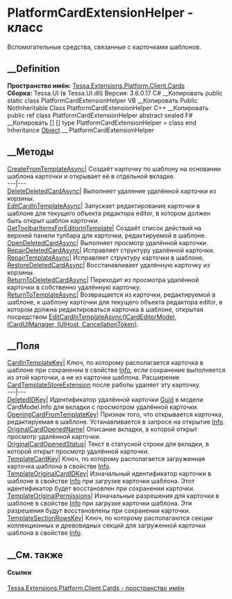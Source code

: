 # PlatformCardExtensionHelper - класс
Вспомогательные средства, связанные с карточками шаблонов.
## __Definition
 **Пространство имён:**
[Tessa.Extensions.Platform.Client.Cards](N_Tessa_Extensions_Platform_Client_Cards.htm)  
 **Сборка:** Tessa.UI (в Tessa.UI.dll) Версия: 3.6.0.17
C# __Копировать
     public static class PlatformCardExtensionHelper
VB __Копировать
     Public NotInheritable Class PlatformCardExtensionHelper
C++ __Копировать
     public ref class PlatformCardExtensionHelper abstract sealed
F# __Копировать
     [<AbstractClassAttribute>]
    [<SealedAttribute>]
    type PlatformCardExtensionHelper = class end
Inheritance
    [Object](https://learn.microsoft.com/dotnet/api/system.object) __ PlatformCardExtensionHelper
##  __Методы
[CreateFromTemplateAsync](M_Tessa_Extensions_Platform_Client_Cards_PlatformCardExtensionHelper_CreateFromTemplateAsync.htm)|
Создаёт карточку по шаблону на основании шаблона карточки и открывает её в
отдельной вкладке.  
---|---  
[DeleteDeletedCardAsync](M_Tessa_Extensions_Platform_Client_Cards_PlatformCardExtensionHelper_DeleteDeletedCardAsync.htm)|
Выполняет удаление удалённой карточки из корзины.  
[EditCardInTemplateAsync](M_Tessa_Extensions_Platform_Client_Cards_PlatformCardExtensionHelper_EditCardInTemplateAsync.htm)|
Запускает редактирование карточки в шаблоне для текущего объекта редактора
editor, в котором должен быть открыт шаблон карточки.  
[GetToolbarItemsForEditorInTemplate](M_Tessa_Extensions_Platform_Client_Cards_PlatformCardExtensionHelper_GetToolbarItemsForEditorInTemplate.htm)|
Создаёт список действий на верхней панели тулбара для карточки, редактируемой
в шаблоне.  
[OpenDeletedCardAsync](M_Tessa_Extensions_Platform_Client_Cards_PlatformCardExtensionHelper_OpenDeletedCardAsync.htm)|
Выполняет просмотр удалённой карточки.  
[RepairDeletedCardAsync](M_Tessa_Extensions_Platform_Client_Cards_PlatformCardExtensionHelper_RepairDeletedCardAsync.htm)|
Исправляет структуру удалённой карточки.  
[RepairTemplateAsync](M_Tessa_Extensions_Platform_Client_Cards_PlatformCardExtensionHelper_RepairTemplateAsync.htm)|
Исправляет структуру карточки в шаблоне.  
[RestoreDeletedCardAsync](M_Tessa_Extensions_Platform_Client_Cards_PlatformCardExtensionHelper_RestoreDeletedCardAsync.htm)|
Восстанавливает удалённую карточку из корзины.  
[ReturnToDeletedCardAsync](M_Tessa_Extensions_Platform_Client_Cards_PlatformCardExtensionHelper_ReturnToDeletedCardAsync.htm)|
Переходит из просмотра удалённой карточки в собственно удалённую карточку.  
[ReturnToTemplateAsync](M_Tessa_Extensions_Platform_Client_Cards_PlatformCardExtensionHelper_ReturnToTemplateAsync.htm)|
Возвращается из карточки, редактируемой в шаблоне, к шаблону карточки для
текущего объекта редактора editor, в котором должна редактироваться карточка в
шаблоне, открытая посредством [EditCardInTemplateAsync(ICardEditorModel,
ICardUIManager, IUIHost,
CancellationToken)](M_Tessa_Extensions_Platform_Client_Cards_PlatformCardExtensionHelper_EditCardInTemplateAsync.htm).  
## __Поля
[CardInTemplateKey](F_Tessa_Extensions_Platform_Client_Cards_PlatformCardExtensionHelper_CardInTemplateKey.htm)|
Ключ, по которому располагается карточка в шаблоне при сохранении в свойстве
[Info](P_Tessa_Cards_CardInfoStorageObject_Info.htm), если сохранение
выполняется из этой карточки, а не из карточки шаблона. Расширение
[CardTemplateStoreExtension](T_Tessa_Extensions_Platform_Client_Cards_CardTemplateStoreExtension.htm)
после работы удаляет эту карточку.  
---|---  
[DeletedIDKey](F_Tessa_Extensions_Platform_Client_Cards_PlatformCardExtensionHelper_DeletedIDKey.htm)|
Идентификатор удалённой карточки
[Guid](https://learn.microsoft.com/dotnet/api/system.guid) в модели
CardModel.Info для вкладки с просмотром удалённой карточки.  
[OpeningCardFromTemplateKey](F_Tessa_Extensions_Platform_Client_Cards_PlatformCardExtensionHelper_OpeningCardFromTemplateKey.htm)|
Признак того, что открывается карточка, редактируемая в шаблоне.
Устанавливается в запросе на открытие
[Info](P_Tessa_Cards_CardInfoStorageObject_Info.htm).  
[OriginalCardOpenedName](F_Tessa_Extensions_Platform_Client_Cards_PlatformCardExtensionHelper_OriginalCardOpenedName.htm)|
Описание вкладки, в которой открыт просмотр удалённой карточки.  
[OriginalCardOpenedStatus](F_Tessa_Extensions_Platform_Client_Cards_PlatformCardExtensionHelper_OriginalCardOpenedStatus.htm)|
Текст в статусной строки для вкладки, в которой открыт просмотр удалённой
карточки.  
[TemplateCardKey](F_Tessa_Extensions_Platform_Client_Cards_PlatformCardExtensionHelper_TemplateCardKey.htm)|
Ключ, по которому располагается загруженная карточка шаблона в свойстве
[Info](P_Tessa_Cards_CardInfoStorageObject_Info.htm).  
[TemplateOriginalCardIDKey](F_Tessa_Extensions_Platform_Client_Cards_PlatformCardExtensionHelper_TemplateOriginalCardIDKey.htm)|
Изначальный идентификатор карточки в шаблоне в свойстве
[Info](P_Tessa_Cards_CardInfoStorageObject_Info.htm) при загрузке карточки
шаблона. Этот идентификатор будет восстановлен при сохранении карточки.  
[TemplateOriginalPermissions](F_Tessa_Extensions_Platform_Client_Cards_PlatformCardExtensionHelper_TemplateOriginalPermissions.htm)|
Изначальные разрешения для карточки в шаблоне в свойстве
[Info](P_Tessa_Cards_CardInfoStorageObject_Info.htm) при загрузке карточки
шаблона. Эти разрешения будут восстановлены при сохранении карточки.  
[TemplateSectionRowsKey](F_Tessa_Extensions_Platform_Client_Cards_PlatformCardExtensionHelper_TemplateSectionRowsKey.htm)|
Ключ, по которому располагаются секции коллекционных и древовидных секций для
загруженной карточки шаблона в свойстве
[Info](P_Tessa_Cards_CardInfoStorageObject_Info.htm).  
## __См. также
#### Ссылки
[Tessa.Extensions.Platform.Client.Cards - пространство
имён](N_Tessa_Extensions_Platform_Client_Cards.htm)
